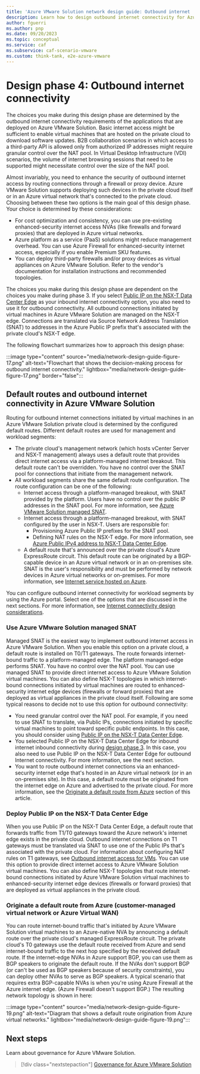 ```yaml
---
title: 'Azure VMware Solution network design guide: Outbound internet  connectivity'
description: Learn how to design outbound internet connectivity for Azure VMware Solution. This article is part of the Azure VMware Solution network design guide.
author: fguerri
ms.author: pnp
ms.date: 09/20/2023
ms.topic: conceptual
ms.service: caf
ms.subservice: caf-scenario-vmware
ms.custom: think-tank, e2e-azure-vmware
---
```


# Design phase 4: Outbound internet connectivity

The choices you make during this design phase are determined by the outbound internet connectivity requirements of the applications that are deployed on Azure VMware Solution. Basic internet access might be sufficient to enable virtual machines that are hosted on the private cloud to download software updates. B2B collaboration scenarios in which access to a third-party API is allowed only from authorized IP addresses might require granular control over the NAT pool. In Virtual Desktop Infrastructure (VDI) scenarios, the volume of internet browsing sessions that need to be supported might necessitate control over the size of the NAT pool.

Almost invariably, you need to enhance the security of outbound internet access by routing connections through a firewall or proxy device. Azure VMware Solution supports deploying such devices in the private cloud itself or in an Azure virtual network that's connected to the private cloud. Choosing between these two options is the main goal of this design phase. Your choice is determined by these considerations:

- For cost optimization and consistency, you can use pre-existing enhanced-security internet access NVAs (like firewalls and forward proxies) that are deployed in Azure virtual networks.
- Azure platform as a service (PaaS) solutions might reduce management overhead. You can use Azure Firewall for enhanced-security internet access, especially if you enable Premium SKU features. 
- You can deploy third-party firewalls and/or proxy devices as virtual appliances on Azure VMware Solution. Refer to the vendor's documentation for installation instructions and recommended topologies.

The choices you make during this design phase are dependent on the choices you make during phase 3. If you select [Public IP on the NSX-T Data Center Edge](network-design-guide-internet-inbound-connectivity.md#nvas-hosted-in-azure-vmware-solution-public-ip-on-the-nsx-t-data-center-edge) as your inbound internet connectivity option, you also need to use it for outbound connectivity. All outbound connections initiated by virtual machines in Azure VMware Solution are managed on the NSX-T edge. Connections are translated via Source Network Address Translation (SNAT) to addresses in the Azure Public IP prefix that's associated with the private cloud's NSX-T edge. 

The following flowchart summarizes how to approach this design phase:

:::image type="content" source="media/network-design-guide-figure-17.png" alt-text="Flowchart that shows the decision-making process for outbound internet connectivity." lightbox="media/network-design-guide-figure-17.png" border="false":::
 
## Default routes and outbound internet connectivity in Azure VMware Solution

Routing for outbound internet connections initiated by virtual machines in an Azure VMware Solution private cloud is determined by the configured default routes. Different default routes are used for management and workload segments:

- The private cloud's management network (which hosts vCenter Server and NSX-T management) always uses a default route that provides direct internet access via a platform-managed internet breakout. This default route can't be overridden. You have no control over the SNAT pool for connections that initiate from the management network.
- All workload segments share the same default route configuration. The route configuration can be one of the following:
    - Internet access through a platform-managed breakout, with SNAT provided by the platform. Users have no control over the public IP addresses in the SNAT pool. For more information, see [Azure VMware Solution managed SNAT](/azure/azure-vmware/concepts-design-public-internet-access#azure-vmware-solution-managed-snat).
    - Internet access through a platform-managed breakout, with SNAT configured by the user in NSX-T. Users are responsible for: 
       - Provisioning Azure Public IP prefixes for the SNAT pool. 
       - Defining NAT rules on the NSX-T edge. For more information, see [Azure Public IPv4 address to NSX-T Data Center Edge](/azure/azure-vmware/concepts-design-public-internet-access#azure-public-ipv4-address-to-nsx-t-data-center-edge).
    - A default route that's announced over the private cloud's Azure ExpressRoute circuit. This default route can be originated by a BGP-capable device in an Azure virtual network or in an on-premises site. SNAT is the user's responsibility and must be performed by network devices in Azure virtual networks or on-premises. For more information, see [Internet service hosted on Azure](/azure/azure-vmware/concepts-design-public-internet-access#internet-service-hosted-in-azure).

You can configure outbound internet connectivity for workload segments by using the Azure portal. Select one of the options that are discussed in the next sections. For more information, see [Internet connectivity design considerations](/azure/azure-vmware/concepts-design-public-internet-access).

### Use Azure VMware Solution managed SNAT

Managed SNAT is the easiest way to implement outbound internet access in Azure VMware Solution. When you enable this option on a private cloud, a default route is installed on T0/T1 gateways. The route forwards internet-bound traffic to a platform-managed edge. The platform managed-edge performs SNAT. You have no control over the NAT pool. You can use managed SNAT to provide direct internet access to Azure VMware Solution virtual machines. You can also define NSX-T topologies in which internet-bound connections initiated by virtual machines are routed to enhanced-security internet edge devices (firewalls or forward proxies) that are deployed as virtual appliances in the private cloud itself. Following are some typical reasons to decide not to use this option for outbound connectivity:

- You need granular control over the NAT pool. For example, if you need to use SNAT to translate, via Public IPs, connections initiated by specific virtual machines to point toward specific public endpoints. In this case, you should consider using [Public IP on the NSX-T Data Center Edge](network-design-guide-internet-outbound-connectivity.md#deploy-public-ip-on-the-nsx-t-data-center-edge).
- You selected Public IP on the NSX-T Data Center Edge for inbound internet inbound connectivity during [design phase 3](network-design-guide-internet-inbound-connectivity.md). In this case, you also need to use Public IP on the NSX-T Data Center Edge for outbound Internet connectivity. For more information, see the next section.
- You want to route outbound internet connections via an enhanced-security internet edge that's hosted in an Azure virtual network (or in an on-premises site). In this case, a default route must be originated from the internet edge on Azure and advertised to the private cloud. For more information, see the [Originate a default route from Azure](#originate-a-default-route-from-azure-customer-managed-virtual-network-or-azure-virtual-wan) section of this article.

### Deploy Public IP on the NSX-T Data Center Edge

When you use Public IP on the NSX-T Data Center Edge, a default route that forwards traffic from T1/T0 gateways toward the Azure network's internet edge exists in the private cloud. Outbound internet connections on T1 gateways must be translated via SNAT to use one of the Public IPs that's associated with the private cloud. For information about configuring NAT rules on T1 gateways, see [Outbound internet access for VMs](/azure/azure-vmware/enable-public-ip-nsx-edge#outbound-internet-access-for-vms). You can use this option to provide direct internet access to Azure VMware Solution virtual machines. You can also define NSX-T topologies that route internet-bound connections initiated by Azure VMware Solution virtual machines to enhanced-security internet edge devices (firewalls or forward proxies) that are deployed as virtual appliances in the private cloud.

### Originate a default route from Azure (customer-managed virtual network or Azure Virtual WAN)

You can route internet-bound traffic that's initiated by Azure VMware Solution virtual machines to an Azure-native NVA by announcing a default route over the private cloud's managed ExpressRoute circuit. The private cloud's T0 gateways use the default route received from Azure and send internet-bound traffic to the next hop specified by the received default route. If the internet-edge NVAs in Azure support BGP, you can use them as BGP speakers to originate the default route. If the NVAs don't support BGP (or can't be used as BGP speakers because of security constraints), you can deploy other NVAs to serve as BGP speakers. A typical scenario that requires extra BGP-capable NVAs is when you're using Azure Firewall at the Azure internet edge. (Azure Firewall doesn't support BGP.) The resulting network topology is shown in here: 

:::image type="content" source="media/network-design-guide-figure-19.png" alt-text="Diagram that shows a default route origination from Azure virtual networks." lightbox="media/network-design-guide-figure-19.png":::
 
## Next steps
Learn about governance for Azure VMware Solution.

> [!div class="nextstepaction"]
> [Governance for Azure VMware Solution](eslz-security-governance-and-compliance.md)